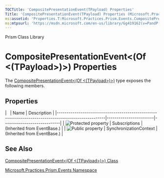 ```yaml
---
TOCTitle: 'CompositePresentationEvent(TPayload) Properties'
Title: 'CompositePresentationEvent(TPayload) Properties (Microsoft.Practices.Prism.Events)'
ms:assetid: 'Properties.T:Microsoft.Practices.Prism.Events.CompositePresentationEvent\`1'
ms:mtpsurl: 'https://msdn.microsoft.com/en-us/library/Gg419162(v=PandP.50)'
---
```


Prism Class Library

CompositePresentationEvent&lt;(Of &lt;(TPayload&gt;)&gt;) Properties
====================================================================

The [CompositePresentationEvent&lt;(Of &lt;(TPayload&gt;)&gt;)](https://msdn.microsoft.com/t:microsoft.practices.prism.events.compositepresentationevent%601) type exposes the following members.

Properties
----------

<span id="propertyTableToggle"></span>
|                                                                                                      | Name                   | Description                 |
|------------------------------------------------------------------------------------------------------|------------------------|-----------------------------|
| ![](https://msdn.microsoft.com/en-us/Gg419162.protproperty(en-us,PandP.50).gif "Protected property") | Subscriptions          | (Inherited from EventBase.) |
| ![](https://msdn.microsoft.com/en-us/Gg419162.pubproperty(en-us,PandP.50).gif "Public property")     | SynchronizationContext | (Inherited from EventBase.) |

See Also
--------

<span id="seeAlsoToggle"></span>
[CompositePresentationEvent&lt;(Of &lt;(TPayload&gt;)&gt;) Class](https://msdn.microsoft.com/t:microsoft.practices.prism.events.compositepresentationevent%601)

[Microsoft.Practices.Prism.Events Namespace](https://msdn.microsoft.com/n:microsoft.practices.prism.events)
